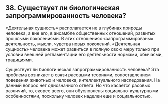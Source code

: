﻿## 38. Существует ли биологическая запрограммированность человека?

«Деятельная сущность» располагается не в глубинах природы человека, а вне его,
в ансамбле общественных отношений, развитых прошлыми поколениями.
В этих отношениях «запрограммированы» деятельность, мысли, чувства новых
поколений. «Деятельная сущность» человека может развиться в полную свою меру
только при условии внешней регламентации его деятельности нормами,
обычаями, традициями.

Существует ли биологическая запрограммированность человека? Эта проблема
возникает в связи расовыми теориями, сопоставлением поведения животных
и человека, интеллектуального наследования. На данный вопрос нет однозначного
ответа. Но что касается расовых различий, то, скорее всего, они обусловлены
социально-культурными особенностями, поскольку человек наделен
еще и социальностью.

